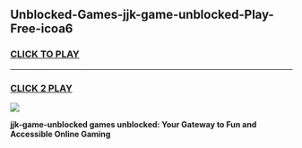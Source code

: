 
## Unblocked-Games-jjk-game-unblocked-Play-Free-icoa6
<h3>
<a href="https://premium76.site?title=jjk-game-unblocked&ref=10A">CLICK TO PLAY</a></h3>
<hr>

<h3>
<a href="https://premium76.site?title=jjk-game-unblocked&ref=10A">CLICK 2 PLAY</a>
  
</h3>

<a href="https://premium76.site?title=jjk-game-unblocked&ref=10A"><img src="https://clearcache.store/games.png"></a>


**jjk-game-unblocked games unblocked: Your Gateway to Fun and Accessible Online Gaming**
